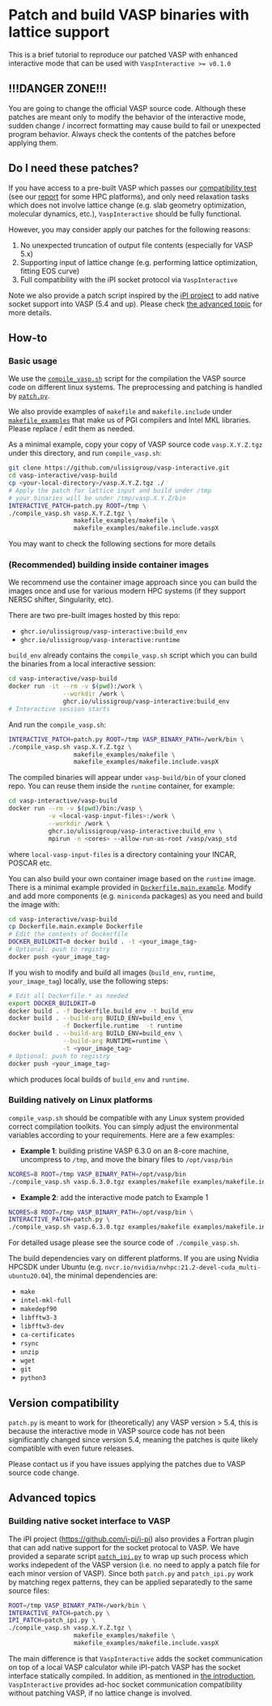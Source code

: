 # Patch and build VASP binaries with lattice support

This is a brief tutorial to reproduce our patched VASP with enhanced interactive mode 
that can be used with `VaspInteractive >= v0.1.0`


## **!!!DANGER ZONE!!!**

You are going to change the official VASP source code. Although 
these patches are meant only to modify the behavior of the interactive mode, sudden change / incorrect 
formatting may cause build to fail or unexpected program behavior. 
Always check the contents of the patches before applying them.


## Do I need these patches?

If you have access to a pre-built VASP which passes our 
[compatibility test](../examples/ex00_vasp_test.py) (see our [report](https://github.com/ulissigroup/vasp-interactive#compatibility-test-fails) for some HPC platforms),
and only need relaxation tasks which does not involve lattice change (e.g. slab geometry optimization, molecular dynamics, etc.), 
`VaspInteractive` should be fully functional.

However, you may consider apply our patches for the following reasons:

1. No unexpected truncation of output file contents (especially for VASP 5.x)
2. Supporting input of lattice change (e.g. performing lattice optimization, fitting EOS curve)
3. Full compatibility with the iPI socket protocol via `VaspInteractive`

Note we also provide a patch script inspired by the [iPI project](https://github.com/i-pi/i-pi/tree/master/examples/VASP) to add native socket support 
into VASP (5.4 and up). Please check [the advanced topic](#building-native-socket-interface-to-vasp) for more details.

<!-- Note you can also compile the VASP source code to support direct iPI protocol using patches provided with the 
[iPI package](https://github.com/i-pi/i-pi/tree/master/examples/VASP) but currently limited to VASP 5.x. Our patch 
focuses only to enhance be behavior of the interactive mode of VASP code, and leaves the socket-I/O to `VaspInteractive`,
for better maintanance. -->


## How-to

### Basic usage
We use the [`compile_vasp.sh`](./compile_vasp.sh) script for the compilation the VASP source code on different linux systems. 
The preprocessing and patching is handled by [`patch.py`](./patch.py). 

We also provide examples of  `makefile` and `makefile.include` under [`makefile_examples`](./makefile_examples/) 
that make us of PGI compilers and Intel MKL libraries. 
Please replace / edit them as needed. 

As a minimal example, copy your copy of VASP source code `vasp.X.Y.Z.tgz` under 
this directory, and run `compile_vasp.sh`:

```bash
git clone https://github.com/ulissigroup/vasp-interactive.git
cd vasp-interactive/vasp-build
cp <your-local-directory>/vasp.X.Y.Z.tgz ./
# Apply the patch for lattice input and build under /tmp
# your binaries will be under /tmp/vasp.X.Y.Z/bin
INTERACTIVE_PATCH=patch.py ROOT=/tmp \
./compile_vasp.sh vasp.X.Y.Z.tgz \
                  makefile_examples/makefile \
                  makefile_examples/makefile.include.vaspX
```

You may want to check the following sections for more details

### (Recommended) building inside container images

We recommend use the container image approach since you can build the images once and
use for various modern HPC systems (if they support NERSC shifter, Singularity, etc).

There are two pre-built images hosted by this repo:
- `ghcr.io/ulissigroup/vasp-interactive:build_env`
- `ghcr.io/ulissigroup/vasp-interactive:runtime`

`build_env` already contains the `compile_vasp.sh` script which you can build the binaries from a local interactive session:
```bash
cd vasp-interactive/vasp-build
docker run -it --rm -v $(pwd):/work \
               --workdir /work \
               ghcr.io/ulissigroup/vasp-interactive:build_env
# Interactive session starts
```
And run the `compile_vasp.sh`:
```bash
INTERACTIVE_PATCH=patch.py ROOT=/tmp VASP_BINARY_PATH=/work/bin \
./compile_vasp.sh vasp.X.Y.Z.tgz \
                  makefile_examples/makefile \
                  makefile_examples/makefile.include.vaspX
```
The compiled binaries will appear under `vasp-build/bin` of your cloned repo. 
You can reuse them inside the `runtime` container, for example:
```bash
cd vasp-interactive/vasp-build
docker run --rm -v $(pwd)/bin:/vasp \
           -v <local-vasp-input-files>:/work \
           --workdir /work \
           ghcr.io/ulissigroup/vasp-interactive:build_env \
           mpirun -n <cores> --allow-run-as-root /vasp/vasp_std
```
where `local-vasp-input-files` is a directory containing your INCAR, POSCAR etc.

You can also build your own container image based on the `runtime` image. There is a minimal example provided in [`Dockerfile.main.example`](./Dockerfile.main.example). 
Modify and add more components (e.g. `miniconda` packages) as you need and build the image with:
```bash
cd vasp-interactive/vasp-build
cp Dockerfile.main.example Dockerfile
# Edit the contents of Dockerfile
DOCKER_BUILDKIT=0 docker build . -t <your_image_tag>
# Optional: push to registry
docker push <your_image_tag>
```

If you wish to modify and build all images (`build_env`, `runtime`, `your_image_tag`) locally, use the following steps:
```bash
# Edit all Dockerfile.* as needed
export DOCKER_BUILDKIT=0
docker build . -f Dockerfile.build_env -t build_env
docker build . --build-arg BUILD_ENV=build_env \
               -f Dockerfile.runtime  -t runtime
docker build . --build-arg BUILD_ENV=build_env \
               --build-arg RUNTIME=runtime \
               -t <your_image_tag>
# Optional: push to registry
docker push <your_image_tag>
```
which produces local builds of `build_env` and `runtime`.


<!-- The build environment and runtime images for VASP binaries are built from 
[Dockerfile.build_env](Dockerfile.build_env) and [Dockerfile.runtime](Dockerfile.runtime), respectively.
They can be accesed by `ghcr.io/ulissigroup/vasp-interactive:build_env` and  -->


### Building natively on Linux platforms

`compile_vasp.sh` should be compatible with any Linux system provided correct 
compilation toolkits. You can simply adjust the environmental variables according to your requirements. Here are a few examples:

- **Example 1**: building pristine VASP 6.3.0 on an 8-core machine, uncompress to `/tmp`, and move the binary files to `/opt/vasp/bin`

```bash
NCORES=8 ROOT=/tmp VASP_BINARY_PATH=/opt/vasp/bin
./compile_vasp.sh vasp.6.3.0.tgz examples/makefile examples/makefile.include.vasp6
```

- **Example 2**: add the interactive mode patch to Example 1

```bash
NCORES=8 ROOT=/tmp VASP_BINARY_PATH=/opt/vasp/bin \
INTERACTIVE_PATCH=patch.py \
./compile_vasp.sh vasp.6.3.0.tgz examples/makefile examples/makefile.include.vasp6
```
For detailed usage please see the source code of `./compile_vasp.sh`. 

The build dependencies vary on different platforms. If you are using Nvidia HPCSDK 
under Ubuntu (e.g. `nvcr.io/nvidia/nvhpc:21.2-devel-cuda_multi-ubuntu20.04`), 
the minimal dependencies are:
- `make`
- `intel-mkl-full`
- `makedepf90`
- `libfftw3-3`
- `libfftw3-dev`
- `ca-certificates`
- `rsync`
- `unzip`
- `wget`
- `git`
- `python3`


## Version compatibility

`patch.py` is meant to work for (theoretically) any VASP version > 5.4, 
this is because the interactive mode in VASP source code has not been significantly changed since version 5.4, meaning the patches is quite likely compatible with even future releases.

Please contact us if you have issues applying the patches due to VASP source code change.

## Advanced topics
### Building native socket interface to VASP

The iPI project (https://github.com/i-pi/i-pi) also provides a Fortran plugin that 
can add native support for the socket protocal to VASP. 
We have provided a separate script [`patch_ipi.py`](./patch_ipi.py) to wrap up such process which works indepedent of the VASP version 
(i.e. no need to apply a patch file for each minor version of VASP). 
Since both `patch.py` and `patch_ipi.py` work by matching regex patterns, they can be applied separatedly to the same source files:
```bash
ROOT=/tmp VASP_BINARY_PATH=/work/bin \
INTERACTIVE_PATCH=patch.py \
IPI_PATCH=patch_ipi.py \
./compile_vasp.sh vasp.X.Y.Z.tgz \
                  makefile_examples/makefile \
                  makefile_examples/makefile.include.vaspX
```

The main difference is that
`VaspInteractive` adds the socket communication on top of a local VASP calculator while 
iPI-patch VASP has the socket interface statically compiled. 
In addition, as mentioned in [the introduction](#do-i-need-these-patches),
 `VaspInteractive` provides ad-hoc socket communication compatibility without patching VASP, 
if no lattice change is involved.





